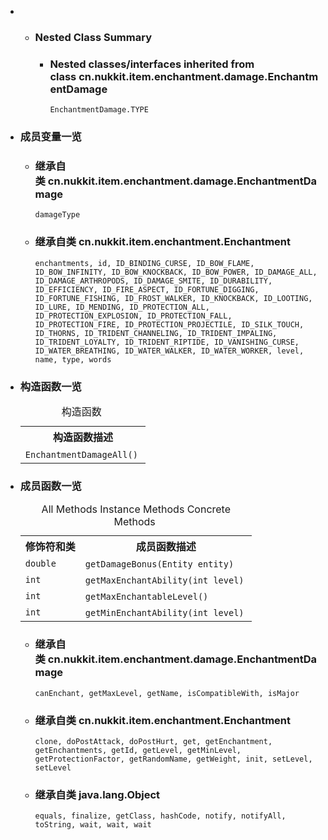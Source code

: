 <div class="summary">
<ul class="blockList">
<li class="blockList">
<!-- ======== NESTED CLASS SUMMARY ======== -->
<ul class="blockList">
<li class="blockList"><a name="nested.class.summary">
<!--   -->
</a>
<h3>Nested Class Summary</h3>
<ul class="blockList">
<li class="blockList"><a name="nested.classes.inherited.from.class.cn.nukkit.item.enchantment.damage.EnchantmentDamage">
<!--   -->
</a>
<h3>Nested classes/interfaces inherited from class cn.nukkit.item.enchantment.damage.<a  title="class in cn.nukkit.item.enchantment.damage">EnchantmentDamage</a></h3>
<code><a  title="enum in cn.nukkit.item.enchantment.damage">EnchantmentDamage.TYPE</a></code></li>
</ul>
</li>
</ul>  
<li class="blockList"><a name="field.summary">
<!--   -->
</a>
<h3>成员变量一览</h3>
<ul class="blockList">
<li class="blockList"><a name="fields.inherited.from.class.cn.nukkit.item.enchantment.damage.EnchantmentDamage">
<!--   -->
</a>
<h3>继承自类 cn.nukkit.item.enchantment.damage.<a  title="class in cn.nukkit.item.enchantment.damage">EnchantmentDamage</a></h3>
<code><a >damageType</a></code></li>
</ul>
<ul class="blockList">
<li class="blockList"><a name="fields.inherited.from.class.cn.nukkit.item.enchantment.Enchantment">
<!--   -->
</a>
<h3>继承自类 cn.nukkit.item.enchantment.<a  title="class in cn.nukkit.item.enchantment">Enchantment</a></h3>
<code><a >enchantments</a>, <a >id</a>, <a >ID_BINDING_CURSE</a>, <a >ID_BOW_FLAME</a>, <a >ID_BOW_INFINITY</a>, <a >ID_BOW_KNOCKBACK</a>, <a >ID_BOW_POWER</a>, <a >ID_DAMAGE_ALL</a>, <a >ID_DAMAGE_ARTHROPODS</a>, <a >ID_DAMAGE_SMITE</a>, <a >ID_DURABILITY</a>, <a >ID_EFFICIENCY</a>, <a >ID_FIRE_ASPECT</a>, <a >ID_FORTUNE_DIGGING</a>, <a >ID_FORTUNE_FISHING</a>, <a >ID_FROST_WALKER</a>, <a >ID_KNOCKBACK</a>, <a >ID_LOOTING</a>, <a >ID_LURE</a>, <a >ID_MENDING</a>, <a >ID_PROTECTION_ALL</a>, <a >ID_PROTECTION_EXPLOSION</a>, <a >ID_PROTECTION_FALL</a>, <a >ID_PROTECTION_FIRE</a>, <a >ID_PROTECTION_PROJECTILE</a>, <a >ID_SILK_TOUCH</a>, <a >ID_THORNS</a>, <a >ID_TRIDENT_CHANNELING</a>, <a >ID_TRIDENT_IMPALING</a>, <a >ID_TRIDENT_LOYALTY</a>, <a >ID_TRIDENT_RIPTIDE</a>, <a >ID_VANISHING_CURSE</a>, <a >ID_WATER_BREATHING</a>, <a >ID_WATER_WALKER</a>, <a >ID_WATER_WORKER</a>, <a >level</a>, <a >name</a>, <a >type</a>, <a >words</a></code></li>
</ul>
</li>
</ul>
<!-- ======== CONSTRUCTOR SUMMARY ======== -->
<ul class="blockList">
<li class="blockList"><a name="constructor.summary">
<!--   -->
</a>
<h3>构造函数一览</h3>
<table class="memberSummary" border="0" cellpadding="3" cellspacing="0" summary="Constructor Summary table, listing constructors, and an explanation">
<caption><span>构造函数</span><span class="tabEnd"> </span></caption>
<tr>
<th>构造函数描述</th>
</tr>
<tr class="altColor">
<td class="colOne"><code><span class="memberNameLink"><a >EnchantmentDamageAll</a></span>()</code> </td>
</tr>
</table>
</li>
</ul>
<!-- ========== METHOD SUMMARY =========== -->
<ul class="blockList">
<li class="blockList"><a name="method.summary">
<!--   -->
</a>
<h3>成员函数一览</h3>
<table class="memberSummary" border="0" cellpadding="3" cellspacing="0" summary="Method Summary table, listing methods, and an explanation">
<caption><span id="t0" class="activeTableTab"><span>All Methods</span><span class="tabEnd"> </span></span><span id="t2" class="tableTab"><span><a >Instance Methods</a></span><span class="tabEnd"> </span></span><span id="t4" class="tableTab"><span><a >Concrete Methods</a></span><span class="tabEnd"> </span></span></caption>
<tr>
<th>修饰符和类</th>
<th>成员函数描述</th>
</tr>
<tr id="i0" class="altColor">
<td class="colFirst"><code>double</code></td>
<td class="colLast"><code><span class="memberNameLink"><a >getDamageBonus</a></span>(<a  title="class in cn.nukkit.entity">Entity</a> entity)</code> </td>
</tr>
<tr id="i1" class="rowColor">
<td class="colFirst"><code>int</code></td>
<td class="colLast"><code><span class="memberNameLink"><a >getMaxEnchantAbility</a></span>(int level)</code> </td>
</tr>
<tr id="i2" class="altColor">
<td class="colFirst"><code>int</code></td>
<td class="colLast"><code><span class="memberNameLink"><a >getMaxEnchantableLevel</a></span>()</code> </td>
</tr>
<tr id="i3" class="rowColor">
<td class="colFirst"><code>int</code></td>
<td class="colLast"><code><span class="memberNameLink"><a >getMinEnchantAbility</a></span>(int level)</code> </td>
</tr>
</table>
<ul class="blockList">
<li class="blockList"><a name="methods.inherited.from.class.cn.nukkit.item.enchantment.damage.EnchantmentDamage">
<!--   -->
</a>
<h3>继承自类 cn.nukkit.item.enchantment.damage.<a  title="class in cn.nukkit.item.enchantment.damage">EnchantmentDamage</a></h3>
<code><a >canEnchant</a>, <a >getMaxLevel</a>, <a >getName</a>, <a >isCompatibleWith</a>, <a >isMajor</a></code></li>
</ul>
<ul class="blockList">
<li class="blockList"><a name="methods.inherited.from.class.cn.nukkit.item.enchantment.Enchantment">
<!--   -->
</a>
<h3>继承自类 cn.nukkit.item.enchantment.<a  title="class in cn.nukkit.item.enchantment">Enchantment</a></h3>
<code><a >clone</a>, <a >doPostAttack</a>, <a >doPostHurt</a>, <a >get</a>, <a >getEnchantment</a>, <a >getEnchantments</a>, <a >getId</a>, <a >getLevel</a>, <a >getMinLevel</a>, <a >getProtectionFactor</a>, <a >getRandomName</a>, <a >getWeight</a>, <a >init</a>, <a >setLevel</a>, <a >setLevel</a></code></li>
</ul>
<ul class="blockList">
<li class="blockList"><a name="methods.inherited.from.class.java.lang.Object">
<!--   -->
</a>
<h3>继承自类 java.lang.<a  title="class or interface in java.lang">Object</a></h3>
<code><a  title="class or interface in java.lang">equals</a>, <a  title="class or interface in java.lang">finalize</a>, <a  title="class or interface in java.lang">getClass</a>, <a  title="class or interface in java.lang">hashCode</a>, <a  title="class or interface in java.lang">notify</a>, <a  title="class or interface in java.lang">notifyAll</a>, <a  title="class or interface in java.lang">toString</a>, <a  title="class or interface in java.lang">wait</a>, <a  title="class or interface in java.lang">wait</a>, <a  title="class or interface in java.lang">wait</a></code></li>
</ul>
</li>
</ul>
</li>
</ul>
</div>
